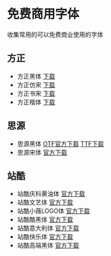# 免费商用字体

收集常用的可以免费商业使用的字体

## 方正

- 方正黑体 [下载](http://www.foundertype.com/index.php/FontInfo/index.html?id=131)
- 方正仿宋 [下载](http://www.foundertype.com/index.php/FontInfo/index.html?id=128)
- 方正书宋 [下载](http://www.foundertype.com/index.php/FontInfo/index.html?id=151)
- 方正楷体 [下载](http://www.foundertype.com/index.php/FontInfo/index.html?id=137)

## 思源

- 思源黑体 [OTF官方下载](https://github.com/adobe-fonts/source-han-sans/releases) [TTF下载](https://github.com/Pal3love/Source-Han-TrueType/releases)
- 思源宋体 [官方下载](https://github.com/adobe-fonts/source-han-serif/releases)

## 站酷

- 站酷庆科黄油体 [官方下载](https://www.zcool.com.cn/special/zcoolfonts/#secondPage)
- 站酷文艺体 [官方下载](https://www.zcool.com.cn/special/zcoolfonts/#3rdPage)
- 站酷小薇LOGO体 [官方下载](https://www.zcool.com.cn/special/zcoolfonts/#4thpage)
- 站酷酷黑体 [官方下载](https://www.zcool.com.cn/special/zcoolfonts/#5thpage)
- 站酷意大利体 [官方下载](https://www.zcool.com.cn/special/zcoolfonts/#6thpage)
- 站酷快乐体 [官方下载](https://www.zcool.com.cn/special/zcoolfonts/#7thpage)
- 站酷高端黑体 [官方下载](https://www.zcool.com.cn/special/zcoolfonts/#lastPage)